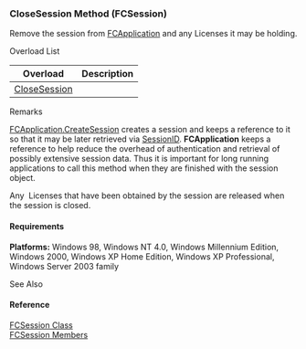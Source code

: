 ﻿### CloseSession Method (FCSession)

Remove the session from [FCApplication](fcSDK~FChoice.Foundation.FCApplication.md) and any Licenses it may be holding.

Overload List

| Overload | Description |
| --- | --- |
| [CloseSession](fcSDK~FChoice.Foundation.FCSession~CloseSession().md) |   |

Remarks

[FCApplication.CreateSession](fcSDK~FChoice.Foundation.Clarify.ClarifyApplication~CreateSession.md) creates a session and keeps a reference to it so that it may be later retrieved via [SessionID](fcSDK~FChoice.Foundation.FCSession~SessionID.md). **FCApplication** keeps a reference to help reduce the overhead of authentication and retrieval of possibly extensive session data. Thus it is important for long running applications to call this method when they are finished with the session object.

Any  Licenses that have been obtained by the session are released when the session is closed.

#### Requirements

**Platforms:** Windows 98, Windows NT 4.0, Windows Millennium Edition, Windows 2000, Windows XP Home Edition, Windows XP Professional, Windows Server 2003 family

See Also

#### Reference

[FCSession Class](fcSDK~FChoice.Foundation.FCSession.md)  
[FCSession Members](fcSDK~FChoice.Foundation.FCSession_members.md)